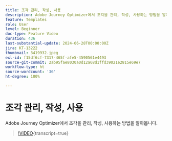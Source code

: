 ```yaml
---
title: 조각 관리, 작성, 사용
description: Adobe Journey Optimizer에서 조각을 관리, 작성, 사용하는 방법을 알아봅니다.
feature: Templates
role: User
level: Beginner
doc-type: Feature Video
duration: 436
last-substantial-update: 2024-06-28T00:00:00Z
jira: KT-13222
thumbnail: 3419932.jpeg
exl-id: f15df6cf-7317-465f-afe5-4590561e4493
source-git-commit: 2ab95fae8030a0d12a68d1ffd39021e2815e69e7
workflow-type: ht
source-wordcount: '36'
ht-degree: 100%

---
```


# 조각 관리, 작성, 사용

Adobe Journey Optimizer에서 조각을 관리, 작성, 사용하는 방법을 알아봅니다.

>[!VIDEO](https://video.tv.adobe.com/v/3419932/?learn=on){transcript=true}
